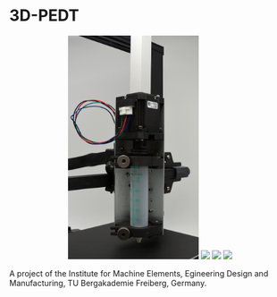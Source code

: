 # 3D-PEDT



<p align="center">
  <img src="Images/3D-PEDT_1.JPG" height="400">
  <img src="Images/3D-PEDT_2.JPG" height="400">
  <img src="Images/3D-PEDT_3.JPG" height="400">
  <img src="Images/3D-PEDT_4.JPG" height="527">
</p>

A project of the Institute for Machine Elements, Egineering Design and Manufacturing, TU Bergakademie Freiberg, Germany.
